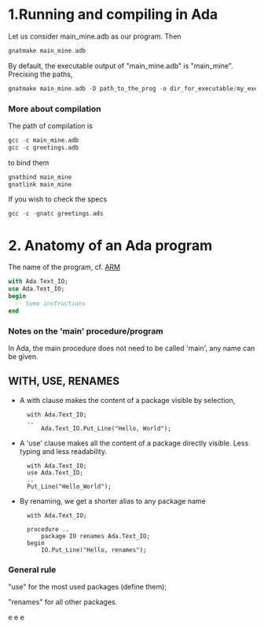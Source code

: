 # 1.Running and compiling in Ada

Let us consider main_mine.adb as our program. Then
```ada
gnatmake main_mine.adb
```
By default, the executable output of "main_mine.adb" is "main_mine".
Precising the paths,

```Ada
gnatmake main_mine.adb -D path_to_the_prog -o dir_for_executable/my_executable_file_with_the_name_i_want
```


### More about compilation

The path of compilation is
```Ada
gcc -c main_mine.adb
gcc -c greetings.adb
```
to bind them
```Ada
gnatbind main_mine
gnatlink main_mine
```
  
If you wish to check the specs
```ada  
gcc -c -gnatc greetings.ads
```





# 2. Anatomy of an Ada program

The name of the program, cf. [ARM](link_here)



```Ada
with Ada.Text_IO;
use Ada.Text_IO;
begin
  -- Some instructions
end
  ```


### Notes on the 'main' procedure/program
In Ada, the main procedure does not need to be called 'main', any name can be given.


## WITH, USE, RENAMES

- A with clause makes the content of a package visible by selection,

        with Ada.Text_IO;
        ..
            Ada.Text_IO.Put_Line("Hello, World");
            
- A 'use' clause makes all the content of a package directly visible. Less typing and less readability.

        with Ada.Text_IO;
        use Ada.Text_IO;
        ..
        Put_Line("Hello_World");
    

- By renaming, we get a shorter alias to any package name

        with Ada.Text_IO;
        
        procedure ..
            package IO renames Ada.Text_IO;
        begin
            IO.Put_Line("Hello, renames");
            


### General rule
"use" for the most used packages (define them);

"renames" for all other packages.

e
e
e
